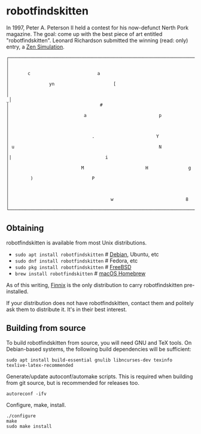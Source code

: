 # robotfindskitten

In 1997, Peter A. Peterson II held a contest for his now-defunct Nerth Pork magazine.
The goal: come up with the best piece of art entitled "robotfindskitten".
Leonard Richardson submitted the winning (read: only) entry, a [Zen Simulation](https://stackoverflow.com/questions/10140069/what-in-the-world-is-a-zen-simulator/15147633#15147633).

```
┌──────────────────────────────────────────────────────────────────────┐
│                                                                      │
│       c                         a                                    │
│               yn                      [                              │
│                                                                     _│
│                                  #                                   │
│                            a                           p             │
│                                                                      │
│                               .                       Y              │
│ u                                                      N             │
│|                                   i                                 │
│                           M                       H               g  │
│        )                      P                                      │
│                                                                      │
│                                      w                           8   │
└──────────────────────────────────────────────────────────────────────┘
```

## Obtaining

robotfindskitten is available from most Unix distributions.

  * `sudo apt install robotfindskitten`  # [Debian](https://packages.debian.org/stable/robotfindskitten), Ubuntu, etc
  * `sudo dnf install robotfindskitten`  # Fedora, etc
  * `sudo pkg install robotfindskitten`  # [FreeBSD](https://www.freshports.org/games/robotfindskitten)
  * `brew install robotfindskitten`  # [macOS Homebrew](https://formulae.brew.sh/formula/robotfindskitten)

As of this writing, [Finnix](https://www.finnix.org/) is the only distribution to carry robotfindskitten pre-installed.

If your distribution does not have robotfindskitten, contact them and politely ask them to distribute it.
It's in their best interest.

## Building from source

To build robotfindskitten from source, you will need GNU and TeX tools.
On Debian-based systems, the following build dependencies will be sufficient:

```
sudo apt install build-essential gnulib libncurses-dev texinfo texlive-latex-recommended
```

Generate/update autoconf/automake scripts.
This is required when building from git source, but is recommended for releases too.

```
autoreconf -ifv
```

Configure, make, install.

```
./configure
make
sudo make install
```
